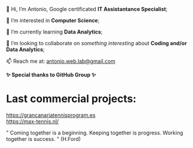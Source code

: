 👋 Hi, I’m Antonio, Google certificated <b>IT Assistantance Specialist</b>;

👀 I’m interested in <b>Computer Science</b>;

🌱 I’m currently learning <b>Data Analytics</b>;

💞️ I’m looking to collaborate on <i>something interesting</i> about <b>Coding and/or Data Analytics</b>;

📫 Reach me at: antonio.web.lab@gmail.com

<b>✨ Special thanks to GitHub Group ✨</b>

# Last commercial projects:
https://grancanariatennisprogram.es
<br>
https://max-tennis.nl/

" Coming together is a beginning. Keeping together is progress. 
  Working together is success. " 
                                                       (H.Ford)
